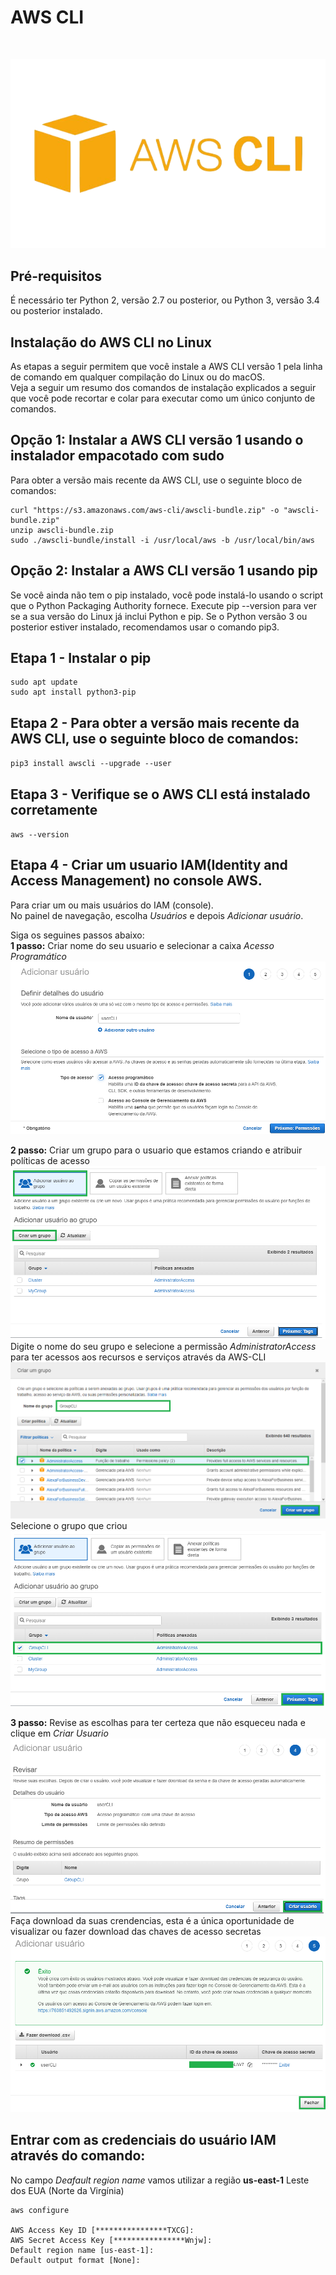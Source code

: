 
# AWS CLI
<br>

![img](https://github.com/AnttoniC/TCC/blob/master/Ferramenta/MINP_Aws/ClusterAws/Aws-CLI/IMG/awscli.png)

## Pré-requisitos
É necessário ter Python 2, versão 2.7 ou posterior, ou Python 3, versão 3.4 ou posterior instalado.
## Instalação do AWS CLI no Linux
As etapas a seguir permitem que você instale a AWS CLI versão 1 pela linha de comando em qualquer compilação do Linux ou do macOS.<br>
Veja a seguir um resumo dos comandos de instalação explicados a seguir que você pode recortar e colar para executar como um único conjunto de comandos.<br>

## Opção 1: Instalar a AWS CLI versão 1 usando o instalador empacotado com sudo
Para obter a versão mais recente da AWS CLI, use o seguinte bloco de comandos:<br>
```
curl "https://s3.amazonaws.com/aws-cli/awscli-bundle.zip" -o "awscli-bundle.zip"
unzip awscli-bundle.zip
sudo ./awscli-bundle/install -i /usr/local/aws -b /usr/local/bin/aws
```

## Opção 2: Instalar a AWS CLI versão 1 usando pip

Se você ainda não tem o pip instalado, você pode instalá-lo usando o script que o Python Packaging Authority fornece. Execute pip --version para ver se a sua versão do Linux já inclui Python e pip. Se o Python versão 3 ou posterior estiver instalado, recomendamos usar o comando pip3.<br>

## Etapa 1 - Instalar o pip
```
sudo apt update
sudo apt install python3-pip
```

## Etapa 2 - Para obter a versão mais recente da AWS CLI, use o seguinte bloco de comandos:
`pip3 install awscli --upgrade --user`

## Etapa 3 - Verifique se o AWS CLI está instalado corretamente
`aws --version`

## Etapa 4 - Criar um usuario IAM(Identity and Access Management) no console AWS.
Para criar um ou mais usuários do IAM (console).<br>
No painel de navegação, escolha *Usuários* e depois *Adicionar usuário*.<br>

Siga os seguines passos abaixo:<br>
**1 passo:**
Criar nome do seu usuario e selecionar a caixa *Acesso Programático*
![img](https://github.com/AnttoniC/TCC/blob/master/Ferramenta/MINP_Aws/ClusterAws/Aws-CLI/IMG/add_IAM.png)<br>

**2 passo:**
Criar um grupo para o usuario que estamos criando e atribuir políticas de acesso<br>
![img](https://github.com/AnttoniC/TCC/blob/master/Ferramenta/MINP_Aws/ClusterAws/Aws-CLI/IMG/addGroup01.png)
Digite o nome do seu grupo e selecione a permissão *AdministratorAccess* para ter acessos aos recursos e serviços através da AWS-CLI
![img](https://github.com/AnttoniC/TCC/blob/master/Ferramenta/MINP_Aws/ClusterAws/Aws-CLI/IMG/groupCli.png)
Selecione o grupo que criou
![img](https://github.com/AnttoniC/TCC/blob/master/Ferramenta/MINP_Aws/ClusterAws/Aws-CLI/IMG/addGroup02.png)<br>

**3 passo:**
Revise as escolhas para ter certeza que não esqueceu nada e clique em *Criar Usuario*
![img](https://github.com/AnttoniC/TCC/blob/master/Ferramenta/MINP_Aws/ClusterAws/Aws-CLI/IMG/criarUser.png)
Faça download da suas crendencias, esta é a única oportunidade de visualizar ou fazer download das chaves de acesso secretas
![img](https://github.com/AnttoniC/TCC/blob/master/Ferramenta/MINP_Aws/ClusterAws/Aws-CLI/IMG/chaveDeAcesso.png)<br>

## Entrar com as credenciais do usuário IAM através do comando:
No campo *Deafault region name* vamos utilizar a região **us-east-1** Leste dos EUA (Norte da Virgínia) <br>
```
aws configure

AWS Access Key ID [****************TXCG]:
AWS Secret Access Key [****************Wnjw]:
Default region name [us-east-1]:
Default output format [None]:
```
